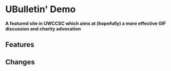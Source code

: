 # UBulletin' Demo

**A featured site in UWCCSC which aims at (hopefully) a more effective GIF discussion and charity advocation**



## Features



## Changes


